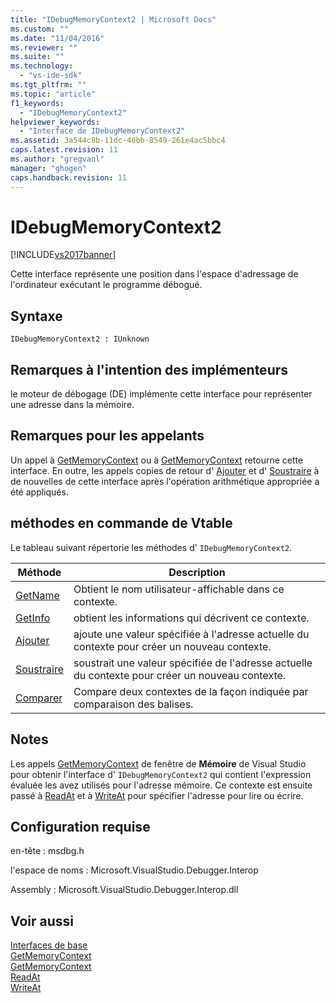 ```yaml
---
title: "IDebugMemoryContext2 | Microsoft Docs"
ms.custom: ""
ms.date: "11/04/2016"
ms.reviewer: ""
ms.suite: ""
ms.technology: 
  - "vs-ide-sdk"
ms.tgt_pltfrm: ""
ms.topic: "article"
f1_keywords: 
  - "IDebugMemoryContext2"
helpviewer_keywords: 
  - "Interface de IDebugMemoryContext2"
ms.assetid: 3a544c8b-11dc-46bb-8549-261e4ac5bbc4
caps.latest.revision: 11
ms.author: "gregvanl"
manager: "ghogen"
caps.handback.revision: 11
---
```

# IDebugMemoryContext2
[!INCLUDE[vs2017banner](../../../code-quality/includes/vs2017banner.md)]

Cette interface représente une position dans l'espace d'adressage de l'ordinateur exécutant le programme débogué.  
  
## Syntaxe  
  
```  
IDebugMemoryContext2 : IUnknown  
```  
  
## Remarques à l'intention des implémenteurs  
 le moteur de débogage \(DE\) implémente cette interface pour représenter une adresse dans la mémoire.  
  
## Remarques pour les appelants  
 Un appel à [GetMemoryContext](../../../extensibility/debugger/reference/idebugproperty2-getmemorycontext.md) ou à [GetMemoryContext](../../../extensibility/debugger/reference/idebugreference2-getmemorycontext.md) retourne cette interface.  En outre, les appels copies de retour d' [Ajouter](../../../extensibility/debugger/reference/idebugmemorycontext2-add.md) et d' [Soustraire](../../../extensibility/debugger/reference/idebugmemorycontext2-subtract.md) à de nouvelles de cette interface après l'opération arithmétique appropriée a été appliqués.  
  
## méthodes en commande de Vtable  
 Le tableau suivant répertorie les méthodes d' `IDebugMemoryContext2`.  
  
|Méthode|Description|  
|-------------|-----------------|  
|[GetName](../../../extensibility/debugger/reference/idebugmemorycontext2-getname.md)|Obtient le nom utilisateur\-affichable dans ce contexte.|  
|[GetInfo](../../../extensibility/debugger/reference/idebugmemorycontext2-getinfo.md)|obtient les informations qui décrivent ce contexte.|  
|[Ajouter](../../../extensibility/debugger/reference/idebugmemorycontext2-add.md)|ajoute une valeur spécifiée à l'adresse actuelle du contexte pour créer un nouveau contexte.|  
|[Soustraire](../../../extensibility/debugger/reference/idebugmemorycontext2-subtract.md)|soustrait une valeur spécifiée de l'adresse actuelle du contexte pour créer un nouveau contexte.|  
|[Comparer](../../../extensibility/debugger/reference/idebugmemorycontext2-compare.md)|Compare deux contextes de la façon indiquée par comparaison des balises.|  
  
## Notes  
 Les appels [GetMemoryContext](../../../extensibility/debugger/reference/idebugproperty2-getmemorycontext.md) de fenêtre de **Mémoire** de Visual Studio pour obtenir l'interface d' `IDebugMemoryContext2` qui contient l'expression évaluée les avez utilisés pour l'adresse mémoire.  Ce contexte est ensuite passé à [ReadAt](../../../extensibility/debugger/reference/idebugmemorybytes2-readat.md) et à [WriteAt](../Topic/IDebugMemoryBytes2::WriteAt.md) pour spécifier l'adresse pour lire ou écrire.  
  
## Configuration requise  
 en\-tête : msdbg.h  
  
 l'espace de noms : Microsoft.VisualStudio.Debugger.Interop  
  
 Assembly : Microsoft.VisualStudio.Debugger.Interop.dll  
  
## Voir aussi  
 [Interfaces de base](../../../extensibility/debugger/reference/core-interfaces.md)   
 [GetMemoryContext](../../../extensibility/debugger/reference/idebugproperty2-getmemorycontext.md)   
 [GetMemoryContext](../../../extensibility/debugger/reference/idebugreference2-getmemorycontext.md)   
 [ReadAt](../../../extensibility/debugger/reference/idebugmemorybytes2-readat.md)   
 [WriteAt](../Topic/IDebugMemoryBytes2::WriteAt.md)